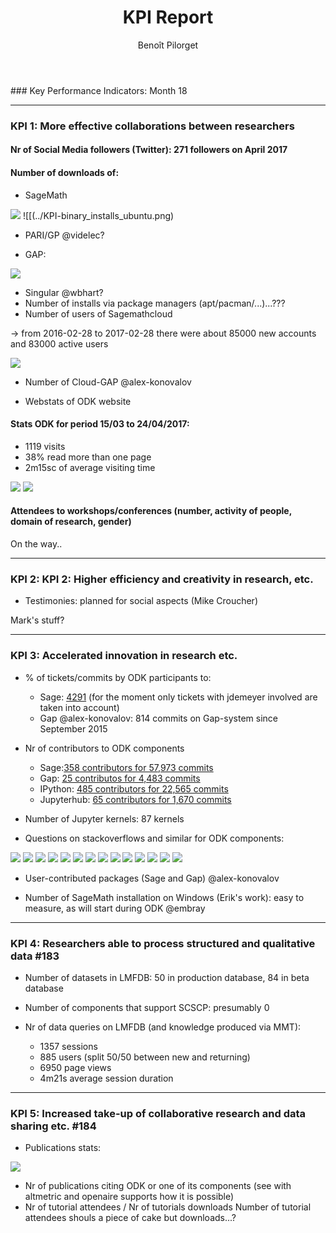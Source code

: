 ﻿---
layout: slides_wp
title: "KPI Report"
theme: white
transition: none
author: Benoît Pilorget
period: 1st reporting period
---

<section data-markdown data-separator="^---\n" data-separator-vertical="^--\n">
### Key Performance Indicators: Month 18

---
### KPI 1: More effective collaborations between researchers


#### Nr of Social Media followers (Twitter): 271  followers on April 2017

#### Number of downloads of:

- SageMath 

![](../KPI-sage_dwld.jpeg)
![[(../KPI-binary_installs_ubuntu.png)

- PARI/GP @videlec?
        
- GAP:

![](../KPI-GapGScholar_CitationsPerYear.jpeg)

- Singular @wbhart?
- Number of installs via package managers (apt/pacman/...)...???
- Number of users of Sagemathcloud

-> from 2016-02-28 to 2017-02-28 there were about 85000 new accounts and 83000 active users

![](../KP1-Total_number_accounts_and_projects_sagemath)

- Number of Cloud-GAP @alex-konovalov

- Webstats of ODK website

#### Stats ODK for period 15/03 to 24/04/2017:

- 1119 visits
- 38% read more than one page
- 2m15sc of average visiting time

![](../KP1-world_visits_website.png)
![](../KPI-Graph-visits.png)

#### Attendees to workshops/conferences (number, activity of people, domain of research, gender)

On the way..

---

### KPI 2: KPI 2: Higher efficiency and creativity in research, etc.

- Testimonies: planned for social aspects (Mike Croucher)

Mark's stuff?

---

### KPI 3: Accelerated innovation in research etc. 

- % of tickets/commits by ODK participants to:
	- Sage:  [4291](https://trac.sagemath.org/search?ticket=on&q=jdemeyer&page=11&noquickjump=1) (for the moment only tickets with jdemeyer involved are taken into account)
	- Gap @alex-konovalov: 814 commits on Gap-system since September 2015

- Nr of contributors to ODK components

	- Sage:[358 contributors for 57,973 commits](https://github.com/sagemath/sage/)
	- Gap: [25 contributos for 4,483 commits](https://github.com/gap-system/gap)
	- IPython: [485 contributors for 22,565 commits](https://github.com/ipython/ipython)
	- Jupyterhub: [65 contributors for 1,670 commits](https://github.com/jupyterhub/jupyterhub)


- Number of Jupyter kernels: 87 kernels

- Questions on stackoverflows and similar for ODK components:

![](../stackoverflow-sage.png)
![](../stackoverflow-sage.png)
![](../stackoverflow-gap.png)
![](../stackoverflow-gap-system.png)
![](../stackoverflow-singular.png)
![](../stackoverflow-pari.png)
![](../stackoverflow-pari-gp.png)
![](../stackoverflow-mpir.png)
![](../stackoverflow-pythran.png)
![](../stackoverflow-ipython.png)
![](../stackoverflow-ipython-notebook.png)
![](../stackoverflow-jupyter.png)
![](../stackoverflow-jupyterhub.png)
![](../stackoverflow-jupyter-notebook.png)


- User-contributed packages (Sage and Gap) @alex-konovalov

- Number of SageMath installation on Windows (Erik's work): easy to measure, as will start during ODK @embray

---

### KPI 4: Researchers able to process structured and qualitative data #183

- Number of datasets in LMFDB: 50 in production database, 84 in beta database
- Number of components that support SCSCP: presumably 0
- Nr of data queries on LMFDB (and knowledge produced via MMT): 

	- 1357 sessions
	- 885 users (split 50/50 between new and returning)
	- 6950 page views
	- 4m21s average session duration

---

### KPI 5: Increased take-up of collaborative research and data sharing etc. #184

- Publications stats:

![](../nr-publications.png)

- Nr of publications citing ODK or one of its components (see with altmetric and openaire supports how it is possible)
- Nr of tutorial attendees / Nr of tutorials downloads
     Number of tutorial attendees shouls a piece of cake but downloads...?

</section>
